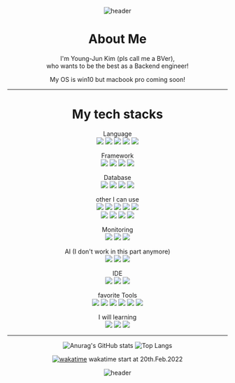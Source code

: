 <div align="center">

![header](https://capsule-render.vercel.app/api?type=soft&color=ffffff&height=100&section=header&text=I%20am%20coding%20BVer&fontSize=30&fontColor=888888)

# About Me
I'm Young-Jun Kim (pls call me a BVer), <br>
who wants to be the best as a Backend engineer!<br>

My OS is win10 but macbook pro coming soon!

<hr>

# My tech stacks
Language<br>
<img src="https://img.shields.io/badge/Java-007396?style=flat&logo=java&logoColor=ffffff"/>
<img src="https://img.shields.io/badge/Python-3776AB?style=flat&logo=python&logoColor=ffffff"/>
<img src="https://img.shields.io/badge/HTML5-E34F26?style=flat&logo=html5&logoColor=ffffff"/>
<img src="https://img.shields.io/badge/CSS3-1572B6?style=flat&logo=css3&logoColor=ffffff"/>
<img src="https://img.shields.io/badge/JavaScript-F7DF1E?style=flat&logo=javascript&logoColor=ffffff"/>
<br>

Framework<br>
<img src="https://img.shields.io/badge/Django-092E20?style=flat&logo=django&logoColor=ffffff"/>
<img src="https://img.shields.io/badge/Flask-000000?style=flat&logo=flask&logoColor=ffffff"/>
<img src="https://img.shields.io/badge/Spring-6DB33F?style=flat&logo=spring&logoColor=ffffff"/>
<img src="https://img.shields.io/badge/Spring Boot-6DB33F?style=flat&logo=springboot&logoColor=ffffff"/>
<br>

Database<br>
<img src="https://img.shields.io/badge/Oracle-F80000?style=flat&logo=oracle&logoColor=ffffff"/>
<img src="https://img.shields.io/badge/MySQL-4479A1?style=flat&logo=mysql&logoColor=ffffff"/>
<img src="https://img.shields.io/badge/PostgreSQL-4169E1?style=flat&logo=postgresql&logoColor=ffffff"/>
<img src="https://img.shields.io/badge/MongoDB-47A248?style=flat&logo=mongodb&logoColor=ffffff"/>
<br>

other I can use<br>
<img src="https://img.shields.io/badge/RabbitMQ-FF6600?style=flat&logo=rabbitmq&logoColor=ffffff"/>
<img src="https://img.shields.io/badge/Celery-37814A?style=flat&logo=celery&logoColor=ffffff"/>
<img src="https://img.shields.io/badge/Redis-DC382D?style=flat&logo=redis&logoColor=ffffff"/>
<img src="https://img.shields.io/badge/NGINX-009639?style=flat&logo=nginx&logoColor=ffffff"/>
<img src="https://img.shields.io/badge/Gunicorn-499848?style=flat&logo=gunicorn&logoColor=ffffff"/>
<br>
<img src="https://img.shields.io/badge/Docker-2496ED?style=flat&logo=docker&logoColor=ffffff"/>
<img src="https://img.shields.io/badge/AWS-232F3E?style=flat&logo=amazonaws&logoColor=ffffff"/>
<img src="https://img.shields.io/badge/Github Actions-2088FF?style=flat&logo=githubactions&logoColor=ffffff"/>
<img src="https://img.shields.io/badge/Selenium-43B02A?style=flat&logo=selenium&logoColor=ffffff"/>
<br>

Monitoring<br>
<img src="https://img.shields.io/badge/Grafana-F46800?style=flat&logo=grafana&logoColor=ffffff"/>
<img src="https://img.shields.io/badge/Prometheus-E6522C?style=flat&logo=prometheus&logoColor=ffffff"/>
<img src="https://img.shields.io/badge/cAdvisor-34E0A1?style=flat&logo=&logoColor=ffffff"/>
<br>

AI (I don't work in this part anymore)<br>
<img src="https://img.shields.io/badge/Tensorflow-FF6F00?style=flat&logo=tensorflow&logoColor=ffffff"/>
<img src="https://img.shields.io/badge/OpenCV-5C3EE8?style=flat&logo=opencv&logoColor=ffffff"/>
<img src="https://img.shields.io/badge/Google Colab-F9AB00?style=flat&logo=googlecolab&logoColor=ffffff"/>
<br>

IDE<br>
<img src="https://img.shields.io/badge/IntelliJ IDEA-000000?style=flat&logo=intellijidea&logoColor=ffffff"/>
<img src="https://img.shields.io/badge/PyCharm-000000?style=flat&logo=pycharm&logoColor=ffffff"/>
<img src="https://img.shields.io/badge/Jupyter-F37626?style=flat&logo=jupyter&logoColor=ffffff"/>
<br>

favorite Tools<br>
<img src="https://img.shields.io/badge/GitKraken-179287?style=flat&logo=gitkraken&logoColor=ffffff"/>
<img src="https://img.shields.io/badge/Postman-FF6C37?style=flat&logo=postman&logoColor=ffffff"/>
<img src="https://img.shields.io/badge/Anaconda-44A833?style=flat&logo=anaconda&logoColor=ffffff"/>
<img src="https://img.shields.io/badge/Notion-000000?style=flat&logo=notion&logoColor=ffffff"/>
<img src="https://img.shields.io/badge/Slack-4A154B?style=flat&logo=slack&logoColor=ffffff"/>
<img src="https://img.shields.io/badge/Discord-5865F2?style=flat&logo=discord&logoColor=ffffff"/>
<br>

I will learning<br>
<img src="https://img.shields.io/badge/Kubernetes-326CE5?style=flat&logo=kubernetes&logoColor=ffffff"/>
<img src="https://img.shields.io/badge/Gradle-02303A?style=flat&logo=gradle&logoColor=ffffff"/>
<img src="https://img.shields.io/badge/Kotlin-7F52FF?style=flat&logo=kotlin&logoColor=ffffff"/>
<hr>

![Anurag's GitHub stats](https://github-readme-stats.vercel.app/api?username=0BVer&show_icons=true&theme=calm)
![Top Langs](https://github-readme-stats.vercel.app/api/top-langs/?username=0BVer&layout=compact&theme=calm)

[![wakatime](https://wakatime.com/badge/user/300bb770-13ef-4b34-9910-601d00003d7d.svg)](https://wakatime.com/@300bb770-13ef-4b34-9910-601d00003d7d)
wakatime start at 20th.Feb.2022

![header](https://capsule-render.vercel.app/api?type=soft&color=ffffff&height=100&section=header&text=Thanks%20for%20your%20interest!&fontSize=30&fontColor=888888)

</div>

